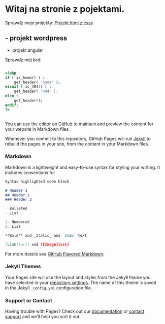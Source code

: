# Witaj na stronie z pojektami.

Sprawdź moje projekty:
[Projekt html z csss](https://kwiatekk.github.io/git2/)

## - projekt wordpress
- projekt angular

Sprawdź mój kod
```php

<?php
if ( is_home() ) :
    get_header( 'home' );
elseif ( is_404() ) :
    get_header( '404' );
else :
    get_header();
endif;
?>
 
```

You can use the [editor on GitHub](https://github.com/kwiatekk/projects/edit/master/README.md) to maintain and preview the content for your website in Markdown files.

Whenever you commit to this repository, GitHub Pages will run [Jekyll](https://jekyllrb.com/) to rebuild the pages in your site, from the content in your Markdown files.

### Markdown

Markdown is a lightweight and easy-to-use syntax for styling your writing. It includes conventions for

```markdown
Syntax highlighted code block

# Header 1
## Header 2
### Header 3

- Bulleted
- List

1. Numbered
2. List

**Bold** and _Italic_ and `Code` text

[Link](url) and ![Image](src)
```

For more details see [GitHub Flavored Markdown](https://guides.github.com/features/mastering-markdown/).

### Jekyll Themes

Your Pages site will use the layout and styles from the Jekyll theme you have selected in your [repository settings](https://github.com/kwiatekk/projects/settings). The name of this theme is saved in the Jekyll `_config.yml` configuration file.

### Support or Contact

Having trouble with Pages? Check out our [documentation](https://help.github.com/categories/github-pages-basics/) or [contact support](https://github.com/contact) and we’ll help you sort it out.
